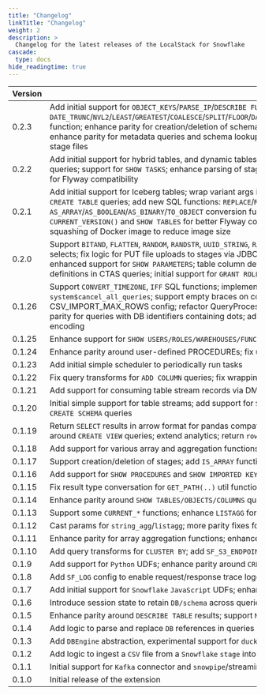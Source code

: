 ```yaml
---
title: "Changelog"
linkTitle: "Changelog"
weight: 2
description: >
  Changelog for the latest releases of the LocalStack for Snowflake
cascade:
  type: docs
hide_readingtime: true
---
```


| Version   | Changes                                                                                                              |
|-----------|-----------------------------------------------------------------------------------------------------------------------|
| 0.2.3     | Add initial support for `OBJECT_KEYS`/`PARSE_IP`/`DESCRIBE FUNCTION` functions; add support for `DATE_TRUNC`/`NVL2`/`LEAST`/`GREATEST`/`COALESCE`/`SPLIT`/`FLOOR`/`DATE_FROM_PARTS`/`LAST_QUERY_ID`/`INITCAP`/`LEAD`/`LAG`/`DATEDIFF`/`TIMEDIFF`/`HASH`/`ANY_VALUE`/`CONTAINS`/`BETWEEN`/`MODE`/`AVG`/`CBRT`/`CEIL`/`ZEROIFNULL`/`ARRAY_UNIQUE_AGG`/`DEGREES`/`RADIANS`/`EXP`/`REPEAT`/`REVERSE`/`SQRT`/`ASCII`/`LOG`/`LN`/`IS_NULL_VALUE` function; enhance parity for creation/deletion of schemas with fully qualified names; enhance parity for inserting timestamps with subsecond precision; enhance parity for CTAS with nested subqueries; enhance parity for id placeholders in JDBC prepared statements; enhance parity for metadata queries and schema lookup with fully qualified table names; `MIN_BY`/`MAX_BY` aggregate functions adjustments; Properly extract db/schema parameters for JDBC connections; Implement trigonometric and hyperbolic functions; Add support for GET stage files |
| 0.2.2     | Add initial support for hybrid tables, and dynamic tables; add support for `OBJECT_CONSTRUCT_KEEP_NULL`/`AS_DOUBLE`/`AS_INTEGER`/`AS_NUMBER`/`AS_CHAR`; add `/result` API endpoint to retrieve query results; track original types in internal VARIANTs; enhance parity for `SHOW WAREHOUSES` queries; support for `SHOW TASKS`; enhance parsing of stage params; fix selection of columns when querying stage files; automatically adjust PG JIT support if LLVM libs are missing; enhance custom JSON parsing to allow escaped characters; enhance parity of `TIMESTAMP_LTZ` for Flyway compatibility |
| 0.2.1     | Add initial support for Iceberg tables; wrap variant args in TO_VARIANT, based on SF function metadata; initial support for external volumes; initial support for Snowflake pipes; support `LIST`/`REMOVE` queries for staged files; support `SHOW PIPES` queries; support `COPY GRANTS` in `CREATE TABLE` queries; add new SQL functions: `REPLACE`/`REGEXP_REPLACE`/`TIMEDIFF`/`DATEADD`/`OBJECT_INSERT`/`OBJECT_DELETE`/`NVL`/`LTRIM`/`RTRIM`/`TRIM`/`NULLIF`/`NULLIFZERO`/`CHECK_XML`/`BITSHIFTLEFT`/`BITSHIFTRIGHT`/`BITXOR`/`BITOR`/`BITNOT`/`DIV0`/`SEQ8`; implement `RANK`/`DENSE_RANK`; implement `AS_ARRAY`/`AS_BOOLEAN`/`AS_BINARY`/`TO_OBJECT` conversion functions; enhance logic for `TO_CHAR`; enhance parity for timestamp types/aliases; support window queries with `QUALIFY`; support `COUNT_IF` aggregate functions; make `CREATE SERVER` queries idempotent; fix `CURRENT_VERSION()` and `SHOW TABLES` for better Flyway compatibility; introduce `SF_HOSTNAME_REGEX` config to expose SF routes on custom domains; override for native operators to allow comparison of VARIANT and mixed types; add MUI data-grid for results table in UI; add squashing of Docker image to reduce image size |
| 0.2.0     | Support `BITAND`, `FLATTEN`, `RANDOM`, `RANDSTR`, `UUID_STRING`, `RATIO_TO_REPORT` SQL functions (among others); add Snowflake proxy request handler; add initial version of simple UI view to run queries, configure the proxy, and inspect logs; fix execution of CTAS queries with UNION selects; fix logic for PUT file uploads to stages via JDBC driver; support parsing incomplete JSON with missing list items; enhance support for TABLESAMPLE queries; enhance parity for Snowflake timestamp data types; modulo operation for numbers with mixed types/signs; enhanced support for `SHOW PARAMETERS`; table column definitions with nextval sequence auto-increment; initial CRUD support for `STREAMLIT` queries; enhance parity for `CREATE SEQUENCE`; better support for `FILE FORMAT` queries; remove NOT NULL constraints from column definitions in CTAS queries; initial support for `GRANT ROLE` statements; initial support for temporary and transient tables; add support for some trigonometric functions; add Snowflake v2 SQL APIs; add fix for `describeOnly` `INSERT` queries to avoid duplicate inserts |
| 0.1.26    | Support `CONVERT_TIMEZONE`, `IFF` SQL functions; implement `ALTER WAREHOUSE` as no-op; implement time functions `HOUR`/`MINUTE`/`SECOND`; enhance parity for running queries via JDBC driver; fix Arrow encoding for columns with NULL scalar values; enhance support for `system$cancel_all_queries`; support empty braces on column types; support running SQL queries from within JS UDFs; execute JS functions via node.js instead of plv8; add support for `INFORMATION_SCHEMA.PROCEDURES`; parity fixes in column types; add CSV_IMPORT_MAX_ROWS config; refactor QueryProcessor interface to return initialize_db queries; enhance performance of CSV imports by using psql directly; implement `DAYOFWEEKISO`/`DAYOFWEEK`; support parsing of variable assignments with nested structures; enhance parity for queries with DB identifiers containing dots; add initial support for loading data from public S3 buckets; add initial support for `SHOW IMPORTED KEYS`; extend persistence mechanism to store Postgres state file assets; convert result row cells to string for JSON result encoding |
| 0.1.25    | Enhance support for `SHOW USERS/ROLES/WAREHOUSES/FUNCTIONS/STAGES` queries; initial persistence support for Snowflake store; enhance parity for timestamp types; fix SHOW PARAMETERS for Terraform compatibility; set up CI build for `localstack/snowflake` Docker image |
| 0.1.24    | Enhance parity around user-defined PROCEDUREs; fix upper-casing for result of `CURRENT_SCHEMA()` function and `information_schema` queries; enhance support for UNIQUE column constraints; add initial support for cross-DB resource sharing |
| 0.1.23    | Add initial simple scheduler to periodically run tasks                                                              |
| 0.1.22    | Fix query transforms for `ADD COLUMN` queries; fix wrapping of `VALUES` subquery in braces for `MERGE` queries; add initial CRUD support for `TASK`s; support `DROP PRIMARY KEY` queries; migrate use of `localstack.http` to `rolo` |
| 0.1.21    | Add support for consuming table stream records via DML statements                                                      |
| 0.1.20    | Initial simple support for table streams; add support for `SHOW DATABASES`, `SHOW VIEWS`; enhance parity for Arrow results of `TIMESTAMP_NTZ` values; more refactoring into `QueryProcessor` classes; fix identifier uppercasing for `ALTER TABLE` queries; fix extraction of DB name from `CREATE SCHEMA` queries |
| 0.1.19    | Return `SELECT` results in arrow format for pandas compatibility; add `add_months` function; fix UDFs with raw expressions; upgrade to Postgres v15; distinguish internal/external `VARIANT`s; print query processors in CI logs; enable lazy installation of `plv8` extension; enhance parity around `CREATE VIEW` queries; extend analytics; return `row_count` for `UPDATE` queries; add `statementTypeId` |
| 0.1.18    | Add support for various array and aggregation functions; enhance `FILE FORMAT` operations; fix `CTAS` (Create Table AS) queries; support `INFER_SCHEMA(..)` for getting schema from parquet files; better handling of upper/lowercase identifiers |
| 0.1.17    | Support creation/deletion of stages; add `IS_ARRAY` function; remove `DuckDB` based `DB` engine; refactor codebase to use `QueryProcessor` interface; enhance proper handling of column names for table aliases |
| 0.1.16    | Add support for `SHOW PROCEDURES` and `SHOW IMPORTED KEYS`; add basic support for session parameters                      |
| 0.1.15    | Fix result type conversation for `GET_PATH(..)` util function                                                          |
| 0.1.14    | Enhance parity around `SHOW TABLES/OBJECTS/COLUMNS` queries; add more array util functions; fix `STRING_AGG` for different `DISTINCT`/`GROUP` combinations |
| 0.1.13    | Support some `CURRENT_*` functions; enhance `LISTAGG` for distinct values; add test for `JS` UDFs with exports            |
| 0.1.12    | Cast params for `string_agg`/`listagg`; more parity fixes for upper/lowercase names                                   |
| 0.1.11    | Enhance parity for array aggregation functions; enhance parity around subqueries and `timestamp` timezones; add logic to keep track of case-sensitive `db/table` identifiers |
| 0.1.10    | Add query transforms for `CLUSTER BY`; add `SF_S3_ENDPOINT` config; more parity fixes                                |
| 0.1.9     | Add support for `Python` UDFs; enhance parity around `CREATE OR REPLACE FUNCTION` queries; add analytics setup           |
| 0.1.8     | Add `SF_LOG` config to enable request/response trace logging                                                            |
| 0.1.7     | Add initial support for `Snowflake` `JavaScript` UDFs; enhance parity around responses for `DB`/`table` creation; enhancements for `Snowflake` streaming logic |
| 0.1.6     | Introduce session state to retain `DB/schema` across queries; support async queries and `result_scan(..)`              |
| 0.1.5     | Enhance parity around `DESCRIBE TABLE` results; support `MIN_BY`/`MAX_BY` aggregate functions                         |
| 0.1.4     | Add logic to parse and replace `DB` references in queries                                                                |
| 0.1.3     | Add `DBEngine` abstraction, experimental support for `duckdb`; enhance support for `JSON` queries                      |
| 0.1.2     | Add logic to ingest a `CSV` file from a `Snowflake` `stage` into a table                                               |
| 0.1.1     | Initial support for `Kafka` connector and `snowpipe`/streaming APIs                                                    |
| 0.1.0     | Initial release of the extension                                                                                      |
